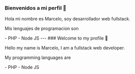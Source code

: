 ### Bienvenidos a mi perfil  👋
<p>Hola mi nombre es Marcelo, soy desarrollador web fullstack. </p>
<p>Mis lenguajes de programacion son </p>
- PHP
- Node JS
---
###  Welcome to my profile  👋
<p>Hello my name is Marcelo, I am a fullstack web developer. </p>
<p>My programming languages are </p>
- PHP
- Node JS
